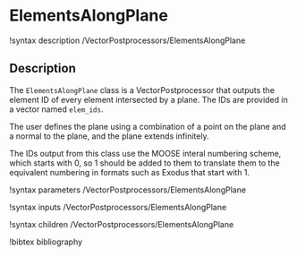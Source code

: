 # ElementsAlongPlane
!syntax description /VectorPostprocessors/ElementsAlongPlane

## Description

The `ElementsAlongPlane` class is a VectorPostprocessor that outputs the element ID of
every element intersected by a plane. The IDs are provided in a vector named `elem_ids`.

The user defines the plane using a combination of a point on the plane and a normal to
the plane, and the plane extends infinitely.

The IDs output from this class use the MOOSE interal numbering scheme, which starts
with 0, so 1 should be added to them to translate them to the equivalent numbering in
formats such as Exodus that start with 1.

!syntax parameters /VectorPostprocessors/ElementsAlongPlane

!syntax inputs /VectorPostprocessors/ElementsAlongPlane

!syntax children /VectorPostprocessors/ElementsAlongPlane

!bibtex bibliography
